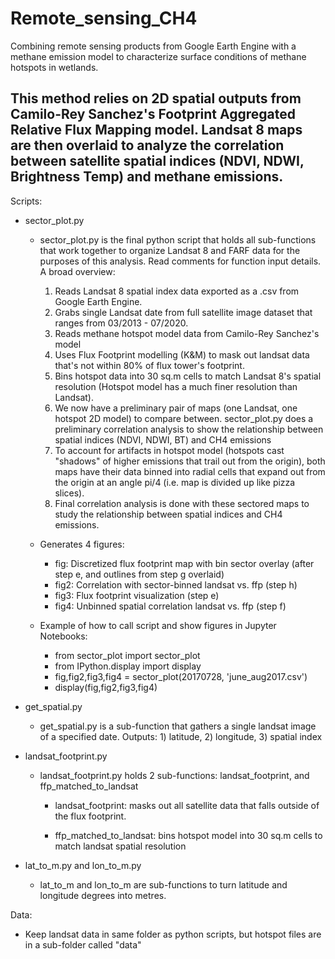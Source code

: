 # Remote_sensing_CH4
Combining remote sensing products from Google Earth Engine with a methane emission model to characterize surface conditions of methane hotspots in wetlands. 

This method relies on 2D spatial outputs from Camilo-Rey Sanchez's Footprint Aggregated Relative Flux Mapping model. Landsat 8 maps are then overlaid to analyze the correlation between satellite spatial indices (NDVI, NDWI, Brightness Temp) and methane emissions.
----------------------------------------------------------

Scripts:
- sector_plot.py
  - sector_plot.py is the final python script that holds all sub-functions that work together to organize Landsat 8 and FARF data for the purposes of this analysis. Read comments for function input details. A broad overview:

    1) Reads Landsat 8 spatial index data exported as a .csv from Google Earth Engine.
    2) Grabs single Landsat date from full satellite image dataset that ranges from 03/2013 - 07/2020.
    3) Reads methane hotspot model data from Camilo-Rey Sanchez's model
    4) Uses Flux Footprint modelling (K&M) to mask out landsat data that's not within 80% of flux tower's footprint.
    5) Bins hotspot data into 30 sq.m cells to match Landsat 8's spatial resolution (Hotspot model has a much finer resolution than Landsat).
    6) We now have a preliminary pair of maps (one Landsat, one hotspot 2D model) to compare between. sector_plot.py does a preliminary correlation analysis to show the relationship between spatial indices (NDVI, NDWI, BT) and CH4 emissions
    7) To account for artifacts in hotspot model (hotspots cast "shadows"  of higher emissions that trail out from the origin), both maps have their data binned into radial cells that expand out from the origin at an angle pi/4 (i.e. map is divided up like pizza slices). 
    8) Final correlation analysis is done with these sectored maps to study the relationship between spatial indices and CH4 emissions.
    
  - Generates 4 figures: 
      - fig: Discretized flux footprint map with bin sector overlay (after step e, and outlines from step g overlaid)
      - fig2: Correlation with sector-binned landsat vs. ffp (step h)
      - fig3: Flux footprint visualization (step e)
      - fig4: Unbinned spatial correlation landsat vs. ffp (step f)
        
  - Example of how to call script and show figures in Jupyter Notebooks:
      - from sector_plot import sector_plot
      - from IPython.display import display
      - fig,fig2,fig3,fig4 = sector_plot(20170728, 'june_aug2017.csv')
      - display(fig,fig2,fig3,fig4)
    
- get_spatial.py
  - get_spatial.py is a sub-function that gathers a single landsat image of a specified date. Outputs: 1) latitude, 2) longitude, 3) spatial index

- landsat_footprint.py
  - landsat_footprint.py holds 2 sub-functions: landsat_footprint, and ffp_matched_to_landsat
    - landsat_footprint: masks out all satellite data that falls outside of the flux footprint. 

    - ffp_matched_to_landsat: bins hotspot model into 30 sq.m cells to match landsat spatial resolution

- lat_to_m.py and lon_to_m.py
  - lat_to_m and lon_to_m are sub-functions to turn latitude and longitude degrees into metres.


Data:
- Keep landsat data in same folder as python scripts, but hotspot files are in a sub-folder called "data"
